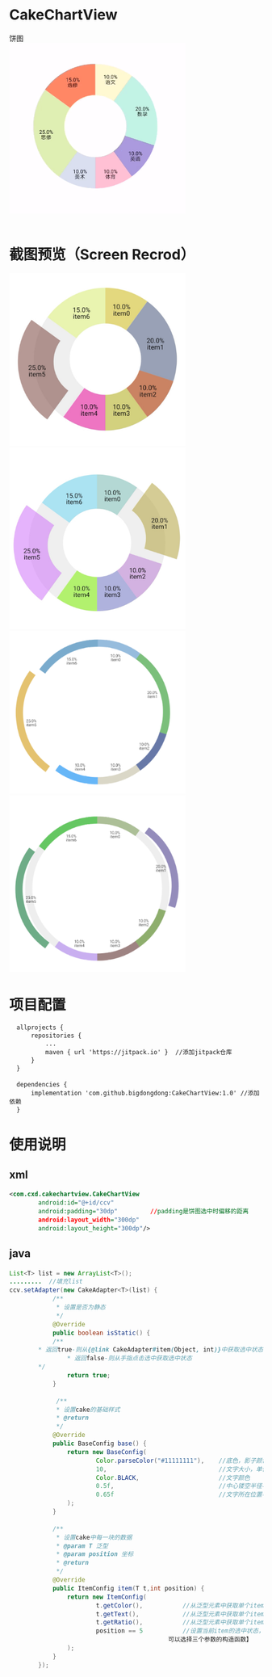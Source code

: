# CakeChartView
饼图 </br>
<img  width = "350" src = "https://github.com/bigdongdong/CakeChartView/blob/master/preview/preview.gif"></img></br>
</br>

# 截图预览（Screen Recrod）
<img  width = "350" src = "https://github.com/bigdongdong/CakeChartView/blob/master/preview/1.jpg"></img>
<img  width = "350" src = "https://github.com/bigdongdong/CakeChartView/blob/master/preview/2.jpg"></img></br>
<img  width = "350" src = "https://github.com/bigdongdong/CakeChartView/blob/master/preview/3.png"></img>
<img  width = "350" src = "https://github.com/bigdongdong/CakeChartView/blob/master/preview/4.png"></img></br>

# 项目配置

```
  allprojects {
      repositories {
          ...
          maven { url 'https://jitpack.io' }  //添加jitpack仓库
      }
  }
  
  dependencies {
	  implementation 'com.github.bigdongdong:CakeChartView:1.0' //添加依赖
  }
```

# 使用说明
## xml
```xml
<com.cxd.cakechartview.CakeChartView
        android:id="@+id/ccv"
        android:padding="30dp"         //padding是饼图选中时偏移的距离
        android:layout_width="300dp"
        android:layout_height="300dp"/>
```

## java

```java
List<T> list = new ArrayList<T>();
.........  //填充list
ccv.setAdapter(new CakeAdapter<T>(list) {
            /**
             * 设置是否为静态
             */
            @Override
            public boolean isStatic() {
	    	/**
		* 返回true-则从{@link CakeAdapter#item(Object, int)}中获取选中状态
             	* 返回false-则从手指点击选中获取选中状态
		*/
                return true;
            }

             /**
             * 设置cake的基础样式
             * @return
             */
            @Override
            public BaseConfig base() {
                return new BaseConfig(
                        Color.parseColor("#11111111"),    //底色，影子颜色
                        10,                               //文字大小，单位：sp
                        Color.BLACK,                      //文字颜色
                        0.5f,                             //中心镂空半径与整个cake的半径比
                        0.65f                             //文字所在位置半径与整个cake的半径比
                );
            }

            /**
             * 设置cake中每一块的数据
             * @param T 泛型
             * @param position 坐标
             * @return
             */
            @Override
            public ItemConfig item(T t,int position) {
                return new ItemConfig(
                        t.getColor(),           //从泛型元素中获取单个item的颜色
                        t.getText(),            //从泛型元素中获取单个item的文字
                        t.getRatio(),           //从泛型元素中获取单个item所占整个cake的比例
                        position == 5           //设置当前item的选中状态，【如果isStatic()返回false，则这里设置失效，
											可以选择三个参数的构造函数】
                );
            }
        });
   
```


